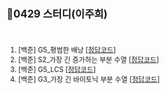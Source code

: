 ## 📘0429 스터디(이주희)
</br>

1. [백준] G5_평범한 배낭 [[정답코드]()]
2. [백준] S2_가장 긴 증가하는 부분 수열 [[정답코드]()]
3. [백준] G5_LCS [[정답코드]()]
4. [백준] G3_가장 긴 바이토닉 부분 수열 [[정답코드]()]
